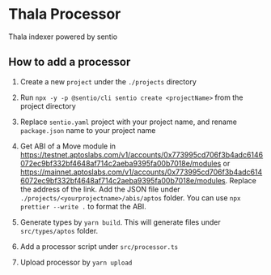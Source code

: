 # Thala Processor

Thala indexer powered by sentio

## How to add a processor
1. Create a new `project` under the `./projects` directory

2. Run `npx -y -p @sentio/cli sentio create <projectName>` from the project directory

3. Replace `sentio.yaml` project with your project name, and rename `package.json` name to your project name

4. Get ABI of a Move module in https://testnet.aptoslabs.com/v1/accounts/0x773995cd706f3b4adc6146072ec9bf332bf4648af714c2aeba9395fa00b7018e/modules or https://mainnet.aptoslabs.com/v1/accounts/0x773995cd706f3b4adc6146072ec9bf332bf4648af714c2aeba9395fa00b7018e/modules. Replace the address of the link. Add the JSON file under `./projects/<yourprojectname>/abis/aptos` folder. You can use `npx prettier --write .` to format the ABI.

6. Generate types by `yarn build`. This will generate files under `src/types/aptos` folder.

7. Add a processor script under `src/processor.ts`

8. Upload processor by `yarn upload`

